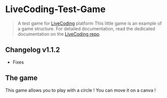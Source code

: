 # LiveCoding-Test-Game

> A test game for [LiveCoding](https://github.com/CPNV-ES/LiveCoding) platform
> This little game is an example of a game structure. For detailed documentation,
> read the dedicated documentation on the [LiveCoding repo](https://github.com/CPNV-ES/LiveCoding/tree/master/docs).

## Changelog v1.1.2

* Fixes

## The game

This game allows you to play with a circle !
You can move it on a canva !
